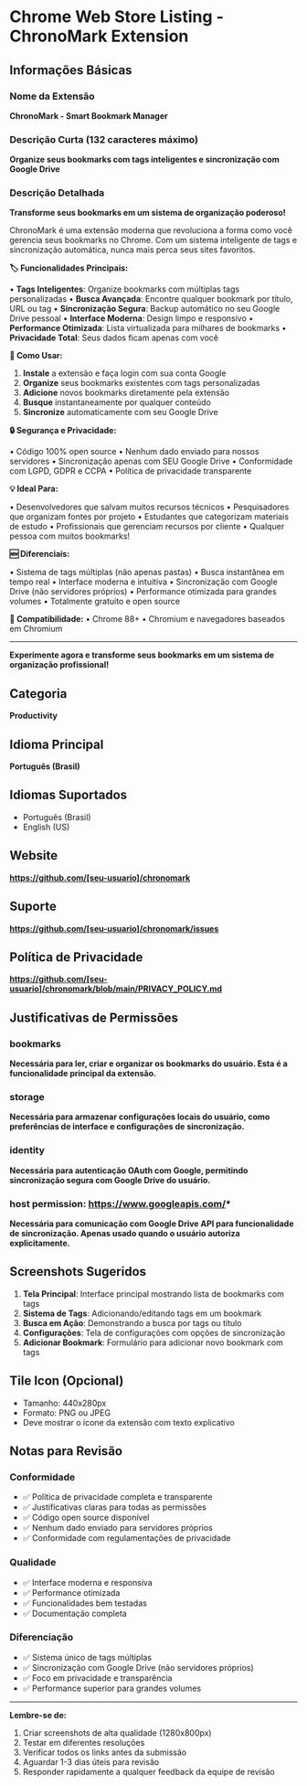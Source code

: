 # Chrome Web Store Listing - ChronoMark Extension

## Informações Básicas

### Nome da Extensão
**ChronoMark - Smart Bookmark Manager**

### Descrição Curta (132 caracteres máximo)
**Organize seus bookmarks com tags inteligentes e sincronização com Google Drive**

### Descrição Detalhada

**Transforme seus bookmarks em um sistema de organização poderoso!**

ChronoMark é uma extensão moderna que revoluciona a forma como você gerencia seus bookmarks no Chrome. Com um sistema inteligente de tags e sincronização automática, nunca mais perca seus sites favoritos.

**🏷️ Funcionalidades Principais:**

• **Tags Inteligentes**: Organize bookmarks com múltiplas tags personalizadas
• **Busca Avançada**: Encontre qualquer bookmark por título, URL ou tag
• **Sincronização Segura**: Backup automático no seu Google Drive pessoal
• **Interface Moderna**: Design limpo e responsivo
• **Performance Otimizada**: Lista virtualizada para milhares de bookmarks
• **Privacidade Total**: Seus dados ficam apenas com você

**🚀 Como Usar:**

1. **Instale** a extensão e faça login com sua conta Google
2. **Organize** seus bookmarks existentes com tags personalizadas
3. **Adicione** novos bookmarks diretamente pela extensão
4. **Busque** instantaneamente por qualquer conteúdo
5. **Sincronize** automaticamente com seu Google Drive

**🔒 Segurança e Privacidade:**

• Código 100% open source
• Nenhum dado enviado para nossos servidores
• Sincronização apenas com SEU Google Drive
• Conformidade com LGPD, GDPR e CCPA
• Política de privacidade transparente

**💡 Ideal Para:**

• Desenvolvedores que salvam muitos recursos técnicos
• Pesquisadores que organizam fontes por projeto
• Estudantes que categorizam materiais de estudo
• Profissionais que gerenciam recursos por cliente
• Qualquer pessoa com muitos bookmarks!

**🆕 Diferenciais:**

• Sistema de tags múltiplas (não apenas pastas)
• Busca instantânea em tempo real
• Interface moderna e intuitiva
• Sincronização com Google Drive (não servidores próprios)
• Performance otimizada para grandes volumes
• Totalmente gratuito e open source

**📱 Compatibilidade:**
• Chrome 88+
• Chromium e navegadores baseados em Chromium

---

**Experimente agora e transforme seus bookmarks em um sistema de organização profissional!**

## Categoria
**Productivity**

## Idioma Principal
**Português (Brasil)**

## Idiomas Suportados
- Português (Brasil)
- English (US)

## Website
**https://github.com/[seu-usuario]/chronomark**

## Suporte
**https://github.com/[seu-usuario]/chronomark/issues**

## Política de Privacidade
**https://github.com/[seu-usuario]/chronomark/blob/main/PRIVACY_POLICY.md**

## Justificativas de Permissões

### bookmarks
**Necessária para ler, criar e organizar os bookmarks do usuário. Esta é a funcionalidade principal da extensão.**

### storage
**Necessária para armazenar configurações locais do usuário, como preferências de interface e configurações de sincronização.**

### identity
**Necessária para autenticação OAuth com Google, permitindo sincronização segura com Google Drive do usuário.**

### host permission: https://www.googleapis.com/*
**Necessária para comunicação com Google Drive API para funcionalidade de sincronização. Apenas usado quando o usuário autoriza explicitamente.**

## Screenshots Sugeridos

1. **Tela Principal**: Interface principal mostrando lista de bookmarks com tags
2. **Sistema de Tags**: Adicionando/editando tags em um bookmark
3. **Busca em Ação**: Demonstrando a busca por tags ou título
4. **Configurações**: Tela de configurações com opções de sincronização
5. **Adicionar Bookmark**: Formulário para adicionar novo bookmark com tags

## Tile Icon (Opcional)
- Tamanho: 440x280px
- Formato: PNG ou JPEG
- Deve mostrar o ícone da extensão com texto explicativo

## Notas para Revisão

### Conformidade
- ✅ Política de privacidade completa e transparente
- ✅ Justificativas claras para todas as permissões
- ✅ Código open source disponível
- ✅ Nenhum dado enviado para servidores próprios
- ✅ Conformidade com regulamentações de privacidade

### Qualidade
- ✅ Interface moderna e responsiva
- ✅ Performance otimizada
- ✅ Funcionalidades bem testadas
- ✅ Documentação completa

### Diferenciação
- ✅ Sistema único de tags múltiplas
- ✅ Sincronização com Google Drive (não servidores próprios)
- ✅ Foco em privacidade e transparência
- ✅ Performance superior para grandes volumes

---

**Lembre-se de:**
1. Criar screenshots de alta qualidade (1280x800px)
2. Testar em diferentes resoluções
3. Verificar todos os links antes da submissão
4. Aguardar 1-3 dias úteis para revisão
5. Responder rapidamente a qualquer feedback da equipe de revisão